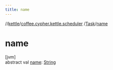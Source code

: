 ```yaml
---
title: name
---
```

//[kettle](../../../index.html)/[coffee.cypher.kettle.scheduler](../index.html)
/[Task](index.html)/[name](name.html)

# name

[jvm]\
abstract
val [name](name.html): [String](https://kotlinlang.org/api/latest/jvm/stdlib/kotlin/-string/index.html)




